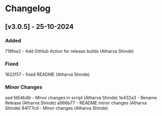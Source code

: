 # Changelog
## [v3.0.5] - 25-10-2024

### Added

718fea2 - Add GitHub Action for release builds (Atharva Shinde)

### Fixed

1622f57 - fixed README (Atharva Shinde)

### Minor Changes
asd
fd54b4b - Minor changes in script (Atharva Shinde)
1e432a3 - Rename Release (Atharva Shinde)
a966b77 - README minor changes (Atharva Shinde)
84f77cd - Minor changes (Atharva Shinde)

